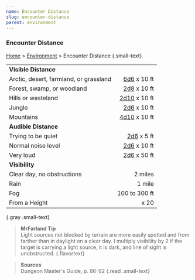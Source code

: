 ```yaml
---
name: Encounter Distance
slug: encounter-distance
parent: environment
---
```

### Encounter Distance
[Home](dm-operations-center) > [Environment](environment-menu) > Encounter Distance {.small-text}

|||
| :------------------------------------- | -------------------------: |
| **Visible Distance**                                               ||
| Arctic, desert, farmland, or grassland |   [6d6](/roll/6d6) x 10 ft |
| Forest, swamp, or woodland             |   [2d8](/roll/2d8) x 10 ft |
| Hills or wasteland                     | [2d10](/roll/2d10) x 10 ft |
| Jungle                                 |   [2d6](/roll/2d6) x 10 ft |
| Mountains                              | [4d10](/roll/4d10) x 10 ft |
| **Audible Distance**                                               ||
| Trying to be quiet                     |    [2d6](/roll/2d6) x 5 ft |
| Normal noise level                     |   [2d6](/roll/2d6) x 10 ft |
| Very loud                              |   [2d6](/roll/2d6) x 50 ft |
| **Visibility**                                                     ||
| Clear day, no obstructions             |                    2 miles |
| Rain                                   |                     1 mile |
| Fog                                    |              100 to 300 ft |
| From a Height                          |                       x 20 |
{.gray .small-text}

> **MrFarland Tip**<br/>
> Light sources not blocked by terrain are more easily spotted and from farther than in daylight on a clear day. I multiply visibility by 2 if the target is carrying a light source, it is dark, and line of sight is unobstructed.
{.flavortext}

> **Sources** <br/>
> Dungeon Master's Guide, p. 86-92
{.read .small-text}